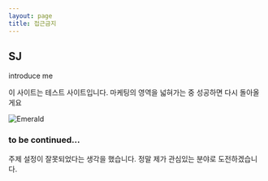 ```yaml
---
layout: page
title: 접근금지
---
```

## SJ
introduce me

이 사이트는 테스트 사이트입니다.
마케팅의 영역을 넓혀가는 중
성공하면 다시 돌아올게요


![Emerald](img/aaa.jpg "sum")

### to be continued...

주제 설정이 잘못되었다는 생각을 했습니다.
정말 제가 관심있는 분야로 도전하겠습니다.
